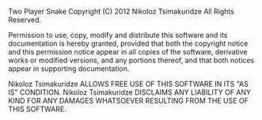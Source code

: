 Two Player Snake
Copyright (C) 2012 Nikoloz Tsimakuridze
All Rights Reserved.

Permission to use, copy, modify and distribute this software and its
documentation is hereby granted, provided that both the copyright notice and
this permission notice appear in all copies of the software, derivative works
or modified versions, and any portions thereof, and that both notices appear
in supporting documentation.

Nikoloz Tsimakuridze ALLOWS FREE USE OF THIS SOFTWARE IN ITS "AS IS" CONDITION.
Nikoloz Tsimakuridze DISCLAIMS ANY LIABILITY OF ANY KIND FOR ANY DAMAGES
WHATSOEVER RESULTING FROM THE USE OF THIS SOFTWARE.
